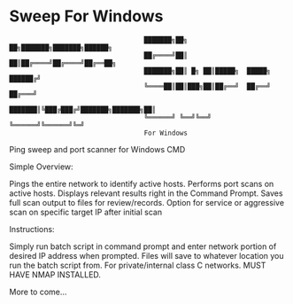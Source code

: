 # Sweep For Windows

                                      ███████╗██╗    ██╗███████╗███████╗██████╗
                                      ██╔════╝██║    ██║██╔════╝██╔════╝██╔══██╗
                                      ███████╗██║ █╗ ██║█████╗  █████╗  ██████╔╝
                                      ╚════██║██║███╗██║██╔══╝  ██╔══╝  ██╔═══╝ 
                                      ███████║╚███╔███╔╝███████╗███████╗██║     
                                      ╚══════╝ ╚══╝╚══╝ ╚══════╝╚══════╝╚═╝ 
                                      For Windows


Ping sweep and port scanner for Windows CMD

Simple Overview:

Pings the entire network to identify active hosts. 
Performs port scans on active hosts. 
Displays relevant results right in the Command Prompt. 
Saves full scan output to files for review/records.
Option for service or aggressive scan on specific target IP after initial scan

Instructions:

Simply run batch script in command prompt and enter network portion of desired IP address when prompted. 
Files will save to whatever location you run the batch script from. 
For private/internal class C networks.
MUST HAVE NMAP INSTALLED.

More to come...
